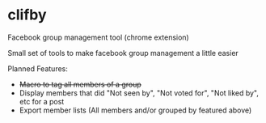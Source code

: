 # clifby
Facebook group management tool (chrome extension)

Small set of tools to make facebook group management a little easier

Planned Features:
* <s>Macro to tag all members of a group</s>
* Display members that did "Not seen by", "Not voted for", "Not liked by", etc for a post
* Export member lists (All members and/or grouped by featured above)
